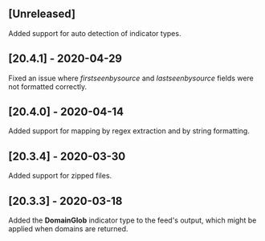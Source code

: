 ## [Unreleased]
Added support for auto detection of indicator types.

## [20.4.1] - 2020-04-29
Fixed an issue where *firstseenbysource* and *lastseenbysource* fields were not formatted correctly.

## [20.4.0] - 2020-04-14
Added support for mapping by regex extraction and by string formatting.


## [20.3.4] - 2020-03-30
Added support for zipped files.


## [20.3.3] - 2020-03-18
Added the **DomainGlob** indicator type to the feed's output, which might be applied when domains are returned.
